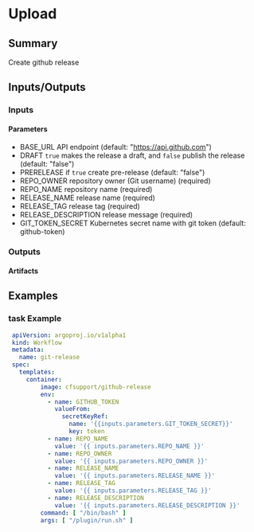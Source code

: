 # Upload

## Summary
Create github release

## Inputs/Outputs

### Inputs
#### Parameters
* BASE_URL              API endpoint (default: "https://api.github.com") 
* DRAFT                 `true` makes the release a draft, and `false` publish the release (default: "false")
* PRERELEASE            if `true` create pre-release (default: "false")
* REPO_OWNER            repository owner (Git username) (required)
* REPO_NAME             repository name (required) 
* RELEASE_NAME          release name (required)
* RELEASE_TAG           release tag  (required)
* RELEASE_DESCRIPTION   release message (required)
* GIT_TOKEN_SECRET      Kubernetes secret name with git token (default: github-token)

### Outputs
#### Artifacts

## Examples

### task Example
```yaml
 apiVersion: argoproj.io/v1alpha1
 kind: Workflow
 metadata:
   name: git-release
 spec:
   templates:
     container:
         image: cfsupport/github-release
         env:
           - name: GITHUB_TOKEN
             valueFrom:
               secretKeyRef:
                 name: '{{inputs.parameters.GIT_TOKEN_SECRET}}'
                 key: token
           - name: REPO_NAME
             value: '{{ inputs.parameters.REPO_NAME }}'
           - name: REPO_OWNER
             value: '{{ inputs.parameters.REPO_OWNER }}'
           - name: RELEASE_NAME
             value: '{{ inputs.parameters.RELEASE_NAME }}'
           - name: RELEASE_TAG
             value: '{{ inputs.parameters.RELEASE_TAG }}'
           - name: RELEASE_DESCRIPTION
             value: '{{ inputs.parameters.RELEASE_DESCRIPTION }}'
         command: [ "/bin/bash" ]
         args: [ "/plugin/run.sh" ]
```
